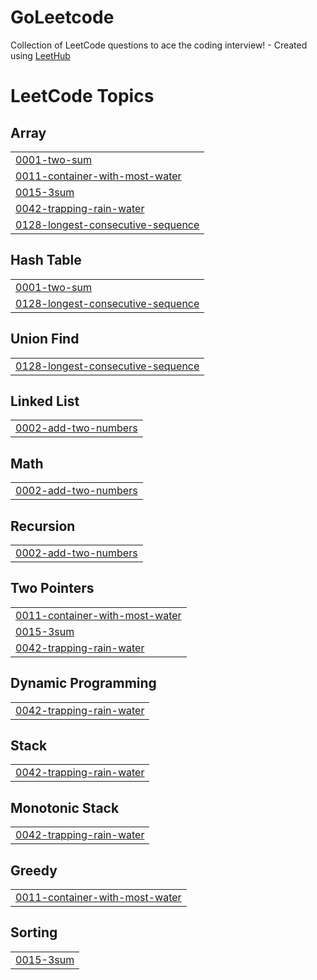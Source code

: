 # GoLeetcode
Collection of LeetCode questions to ace the coding interview! - Created using [LeetHub](https://github.com/QasimWani/LeetHub)

<!---LeetCode Topics Start-->
# LeetCode Topics
## Array
|  |
| ------- |
| [0001-two-sum](https://github.com/ymytheresa/GoLeetcode/tree/master/0001-two-sum) |
| [0011-container-with-most-water](https://github.com/ymytheresa/GoLeetcode/tree/master/0011-container-with-most-water) |
| [0015-3sum](https://github.com/ymytheresa/GoLeetcode/tree/master/0015-3sum) |
| [0042-trapping-rain-water](https://github.com/ymytheresa/GoLeetcode/tree/master/0042-trapping-rain-water) |
| [0128-longest-consecutive-sequence](https://github.com/ymytheresa/GoLeetcode/tree/master/0128-longest-consecutive-sequence) |
## Hash Table
|  |
| ------- |
| [0001-two-sum](https://github.com/ymytheresa/GoLeetcode/tree/master/0001-two-sum) |
| [0128-longest-consecutive-sequence](https://github.com/ymytheresa/GoLeetcode/tree/master/0128-longest-consecutive-sequence) |
## Union Find
|  |
| ------- |
| [0128-longest-consecutive-sequence](https://github.com/ymytheresa/GoLeetcode/tree/master/0128-longest-consecutive-sequence) |
## Linked List
|  |
| ------- |
| [0002-add-two-numbers](https://github.com/ymytheresa/GoLeetcode/tree/master/0002-add-two-numbers) |
## Math
|  |
| ------- |
| [0002-add-two-numbers](https://github.com/ymytheresa/GoLeetcode/tree/master/0002-add-two-numbers) |
## Recursion
|  |
| ------- |
| [0002-add-two-numbers](https://github.com/ymytheresa/GoLeetcode/tree/master/0002-add-two-numbers) |
## Two Pointers
|  |
| ------- |
| [0011-container-with-most-water](https://github.com/ymytheresa/GoLeetcode/tree/master/0011-container-with-most-water) |
| [0015-3sum](https://github.com/ymytheresa/GoLeetcode/tree/master/0015-3sum) |
| [0042-trapping-rain-water](https://github.com/ymytheresa/GoLeetcode/tree/master/0042-trapping-rain-water) |
## Dynamic Programming
|  |
| ------- |
| [0042-trapping-rain-water](https://github.com/ymytheresa/GoLeetcode/tree/master/0042-trapping-rain-water) |
## Stack
|  |
| ------- |
| [0042-trapping-rain-water](https://github.com/ymytheresa/GoLeetcode/tree/master/0042-trapping-rain-water) |
## Monotonic Stack
|  |
| ------- |
| [0042-trapping-rain-water](https://github.com/ymytheresa/GoLeetcode/tree/master/0042-trapping-rain-water) |
## Greedy
|  |
| ------- |
| [0011-container-with-most-water](https://github.com/ymytheresa/GoLeetcode/tree/master/0011-container-with-most-water) |
## Sorting
|  |
| ------- |
| [0015-3sum](https://github.com/ymytheresa/GoLeetcode/tree/master/0015-3sum) |
<!---LeetCode Topics End-->